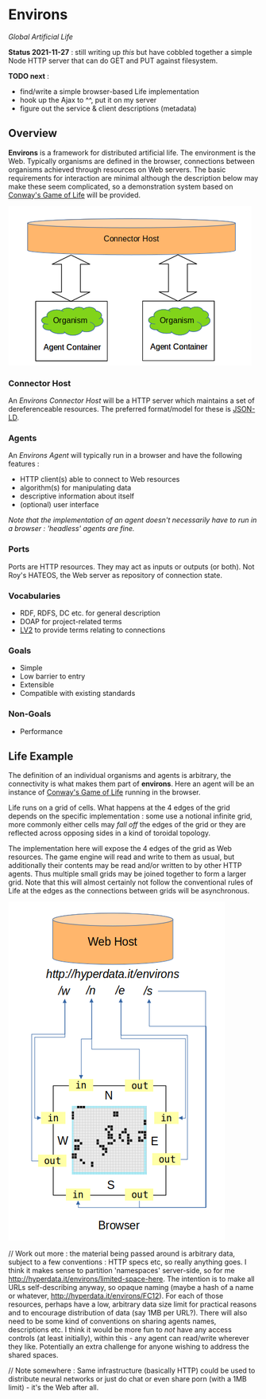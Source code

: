 # Environs

_Global Artificial Life_

**Status 2021-11-27** : still writing up _this_ but have cobbled together a simple Node HTTP server that can do GET and PUT against filesystem.

**TODO next** :

- find/write a simple browser-based Life implementation
- hook up the Ajax to ^^, put it on my server
- figure out the service & client descriptions (metadata)

## Overview

**Environs** is a framework for distributed artificial life. The environment is the Web. Typically organisms are defined in the browser, connections between organisms achieved through resources on Web servers. The basic requirements for interaction are minimal although the description below may make these seem complicated, so a demonstration system based on [Conway's Game of Life](https://en.wikipedia.org/wiki/Conway%27s_Game_of_Life) will be provided.

![System Outline](https://github.com/danja/environs/raw/main/media/abstract-block.png)

### Connector Host

An _Environs Connector Host_ will be a HTTP server which maintains a set of dereferenceable resources. The preferred format/model for these is [JSON-LD](https://en.wikipedia.org/wiki/JSON-LD).

### Agents

An _Environs Agent_ will typically run in a browser and have the following features :

- HTTP client(s) able to connect to Web resources
- algorithm(s) for manipulating data
- descriptive information about itself
- (optional) user interface

_Note that the implementation of an agent doesn't necessarily have to run in a browser : 'headless' agents are fine._

### Ports

Ports are HTTP resources. They may act as inputs or outputs (or both). Not Roy's HATEOS, the Web server as repository of connection state.

### Vocabularies

- RDF, RDFS, DC etc. for general description
- DOAP for project-related terms
- [LV2](http://lv2plug.in/ns/lv2core) to provide terms relating to connections

### Goals

- Simple
- Low barrier to entry
- Extensible
- Compatible with existing standards

### Non-Goals

- Performance

## Life Example

The definition of an individual organisms and agents is arbitrary, the connectivity is what makes them part of **environs**. Here an agent will be an instance of [Conway's Game of Life](https://en.wikipedia.org/wiki/Conway%27s_Game_of_Life) running in the browser.

Life runs on a grid of cells. What happens at the 4 edges of the grid depends on the specific implementation : some use a notional infinite grid, more commonly either cells may _fall off_ the edges of the grid or they are reflected across opposing sides in a kind of toroidal topology.

The implementation here will expose the 4 edges of the grid as Web resources. The game engine will read and write to them as usual, but additionally their contents may be read and/or written to by other HTTP agents. Thus multiple small grids may be joined together to form a larger grid. Note that this will almost certainly not follow the conventional rules of Life at the edges as the connections between grids will be asynchronous.

![Life Agent](https://github.com/danja/environs/raw/main/media/life-block.png)

// Work out more : the material being passed around is arbitrary data, subject to a few conventions : HTTP specs etc, so really anything goes. I think it makes sense to partition 'namespaces' server-side, so for me http://hyperdata.it/environs/limited-space-here. The intention is to make all URLs self-describing anyway, so opaque naming (maybe a hash of a name or whatever, http://hyperdata.it/environs/FC12). For each of those resources, perhaps have a low, arbitrary data size limit for practical reasons and to encourage distribution of data (say 1MB per URL?).
There will also need to be some kind of conventions on sharing agents names, descriptions etc. I think it would be more fun to _not_ have any access controls (at least initially), within this - any agent can read/write wherever they like. Potentially an extra challenge for anyone wishing to address the shared spaces.

// Note somewhere : Same infrastructure (basically HTTP) could be used to distribute neural networks or just do chat or even share porn (with a 1MB limit) - it's the Web after all.
